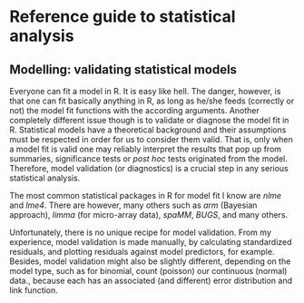 # Reference guide to statistical analysis
## Modelling: validating statistical models

Everyone can fit a model in R. It is easy like hell. The danger, however, is that one can fit basically anything in R, as long as he/she feeds (correctly or not) the model fit functions with the according arguments. Another completely different issue though is to validate or diagnose the model fit in R. Statistical models have a theoretical background and their assumptions must be respected in order for us to consider them valid. That is, only when a model fit is valid one may reliably interpret the results that pop up from summaries, significance tests or *post hoc* tests originated from the model. Therefore, model validation (or diagnostics) is a crucial step in any serious statistical analysis.

The most common statistical packages in R for model fit I know are *nlme* and *lme4*. There are however, many others such as *arm* (Bayesian approach), *limma* (for micro-array data), *spaMM*, *BUGS*, and many others.

Unfortunately, there is no unique recipe for model validation. From my experience, model validation is made manually, by calculating standardized residuals, and plotting residuals against model predictors, for example. Besides, model validation might also be slightly different, depending on the model type, such as for binomial, count (poisson) our continuous (normal) data., because each has an associated (and different) error distribution and link function.
